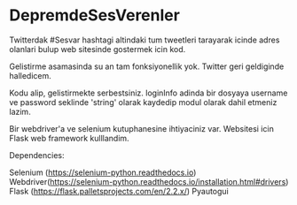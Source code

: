 # DepremdeSesVerenler
Twitterdak #Sesvar hashtagi altindaki tum tweetleri tarayarak icinde adres olanlari bulup web sitesinde gostermek icin kod. 

Gelistirme asamasinda su an tam fonksiyonellik yok. Twitter geri geldiginde halledicem.

Kodu alip, gelistirmekte serbestsiniz. loginInfo adinda bir dosyaya username ve password seklinde 'string' olarak kaydedip modul olarak dahil etmeniz lazim.

Bir webdriver'a ve selenium kutuphanesine ihtiyaciniz var. Websitesi icin Flask web framework kulllandim.

Dependencies:

Selenium (https://selenium-python.readthedocs.io)
Webdriver(https://selenium-python.readthedocs.io/installation.html#drivers)
Flask (https://flask.palletsprojects.com/en/2.2.x/)
Pyautogui


